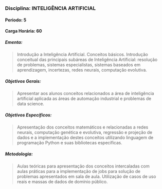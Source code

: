### Disciplina: INTELIGÊNCIA ARTIFICIAL
#### Periodo: 5
#### Carga Horária: 60
##### Ementa:
>Introdução a Inteligência Artificial. Conceitos básicos. Introdução conceitual das principais subáreas de Inteligência Artificial: resolução de problemas, sistemas especialistas, sistemas baseados em aprendizagem, incertezas, redes neurais, computação evolutiva.  
##### Objetivos Gerais:
>Apresentar aos alunos conceitos relacionados a área de inteligência artificial aplicada as áreas de automação industrial e problemas de data science.
##### Objetivos Específicos:
>Apresentação dos conceitos matemáticos e relacionadas a redes neurais, computação genética e evolutiva, regressão e projeção de dados e a implementação destes conceitos utilizando linguagem de programação Python e suas bibliotecas específicas.
##### Metodologia:
>Aulas teóricas para apresentação dos conceitos intercaladas com aulas práticas para a implementação de jobs para solução de problemas apresentados em sala de aula. Utilização de casos de uso reais e massas de dados de domínio público.